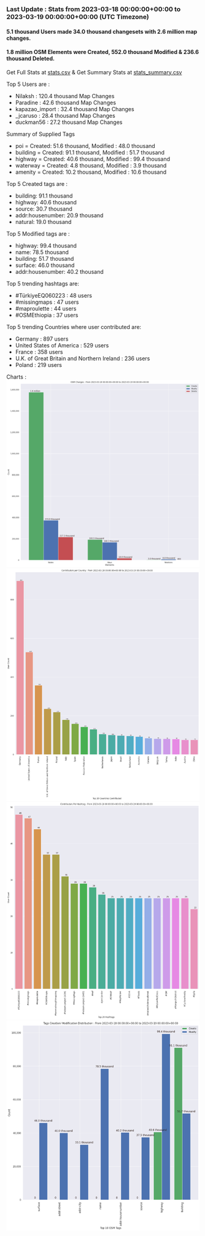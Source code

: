 ### Last Update : Stats from 2023-03-18 00:00:00+00:00 to 2023-03-19 00:00:00+00:00 (UTC Timezone)

#### 5.1 thousand Users made 34.0 thousand changesets with 2.6 million map changes.
#### 1.8 million OSM Elements were Created, 552.0 thousand Modified & 236.6 thousand Deleted.
Get Full Stats at [stats.csv](/stats/Global/Daily/stats.csv)
 & Get Summary Stats at [stats_summary.csv](/stats/Global/Daily/stats_summary.csv)

Top 5 Users are : 
- Nilaksh : 120.4 thousand Map Changes
- Paradine : 42.6 thousand Map Changes
- kapazao_import : 32.4 thousand Map Changes
- _jcaruso : 28.4 thousand Map Changes
- duckman56 : 27.2 thousand Map Changes

Summary of Supplied Tags
- poi = Created: 51.6 thousand, Modified : 48.0 thousand
- building = Created: 91.1 thousand, Modified : 51.7 thousand
- highway = Created: 40.6 thousand, Modified : 99.4 thousand
- waterway = Created: 4.8 thousand, Modified : 3.9 thousand
- amenity = Created: 10.2 thousand, Modified : 10.6 thousand


Top 5 Created tags are :
- building: 91.1 thousand
- highway: 40.6 thousand
- source: 30.7 thousand
- addr:housenumber: 20.9 thousand
- natural: 19.0 thousand


Top 5 Modified tags are :
- highway: 99.4 thousand
- name: 78.5 thousand
- building: 51.7 thousand
- surface: 46.0 thousand
- addr:housenumber: 40.2 thousand


Top 5 trending hashtags are:
- #TürkiyeEQ060223 : 48 users
- #missingmaps : 47 users
- #maproulette : 44 users
- #OSMEthiopia : 37 users


Top 5 trending Countries where user contributed are:
- Germany : 897 users
- United States of America : 529 users
- France : 358 users
- U.K. of Great Britain and Northern Ireland : 236 users
- Poland : 219 users


 Charts : 
![Alt text](./stats_osm_changes.png) 
![Alt text](./stats_users_per_country.png) 
![Alt text](./stats_users_per_hashtag.png) 
![Alt text](./stats_tags.png) 
